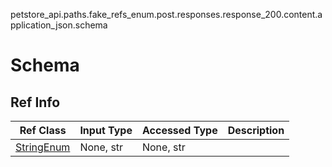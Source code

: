 petstore_api.paths.fake_refs_enum.post.responses.response_200.content.application_json.schema
# Schema

## Ref Info
Ref Class | Input Type | Accessed Type | Description
--------- | ---------- | ------------- | ------------
[StringEnum](string_enum.md) | None, str | None, str |
